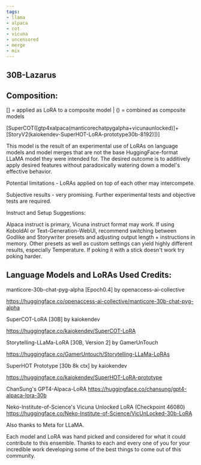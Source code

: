 ```yaml
---
tags:
- llama
- alpaca
- cot
- vicuna
- uncensored
- merge
- mix
---
```


## 30B-Lazarus

## Composition:
[] = applied as LoRA to a composite model | () = combined as composite models

[SuperCOT([gtp4xalpaca(manticorechatpygalpha+vicunaunlocked)]+[StoryV2(kaiokendev-SuperHOT-LoRA-prototype30b-8192)])]

This model is the result of an experimental use of LoRAs on language models and model merges that are not the base HuggingFace-format LLaMA model they were intended for.
The desired outcome is to additively apply desired features without paradoxically watering down a model's effective behavior.

Potential limitations - LoRAs applied on top of each other may intercompete.

Subjective results - very promising. Further experimental tests and objective tests are required.

Instruct and Setup Suggestions:

Alpaca instruct is primary, Vicuna instruct format may work.
If using KoboldAI or Text-Generation-WebUI, recommend switching between Godlike and Storywriter presets and adjusting output length + instructions in memory.
Other presets as well as custom settings can yield highly different results, especially Temperature.
If poking it with a stick doesn't work try poking harder.

## Language Models and LoRAs Used Credits:

manticore-30b-chat-pyg-alpha [Epoch0.4] by openaccess-ai-collective

https://huggingface.co/openaccess-ai-collective/manticore-30b-chat-pyg-alpha

SuperCOT-LoRA [30B] by kaiokendev

https://huggingface.co/kaiokendev/SuperCOT-LoRA

Storytelling-LLaMa-LoRA [30B, Version 2] by GamerUnTouch

https://huggingface.co/GamerUntouch/Storytelling-LLaMa-LoRAs

SuperHOT Prototype [30b 8k ctx] by kaiokendev

https://huggingface.co/kaiokendev/SuperHOT-LoRA-prototype

ChanSung's GPT4-Alpaca-LoRA
https://huggingface.co/chansung/gpt4-alpaca-lora-30b

Neko-Institute-of-Science's Vicuna Unlocked LoRA (Checkpoint 46080)
https://huggingface.co/Neko-Institute-of-Science/VicUnLocked-30b-LoRA

Also thanks to Meta for LLaMA.

Each model and LoRA was hand picked and considered for what it could contribute to this ensemble.
Thanks to each and every one of you for your incredible work developing some of the best things
to come out of this community.